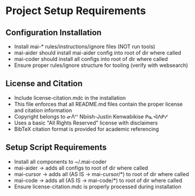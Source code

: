 # Project Setup Requirements

## Configuration Installation
- Install mai-* rules/instructions/ignore files (NOT run tools)
- mai-aider should install mai-aider config into root of dir where called
- mai-coder should install all configs into root of dir where called
- Ensure proper rules/ignore structure for tooling (verify with websearch)

## License and Citation
- Include license-citation.mdc in the installation
- This file enforces that all README.md files contain the proper license and citation information
- Copyright belongs to ᓂᐲᔥ Nbiish-Justin Kenwabikise ᑭᓇᐙᐱᑭᓯ
- Uses a basic "All Rights Reserved" license with disclaimers
- BibTeX citation format is provided for academic referencing

## Setup Script Requirements
- Install all components to ~/.mai-coder
- mai-aider → adds all configs to root of dir where called
- mai-cursor → adds all (AS IS → mai-cursor/*) to root of dir where called
- mai-code → adds all (AS IS → mai-code/*) to root of dir where called
- Ensure license-citation.mdc is properly processed during installation
